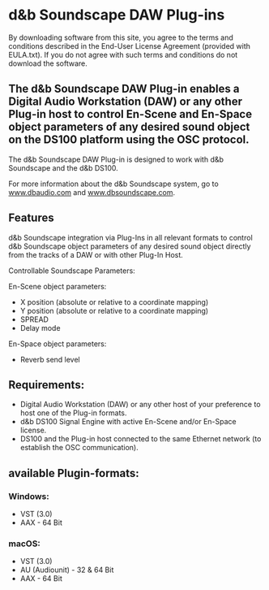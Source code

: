 # d&b Soundscape DAW Plug-ins

By downloading software from this site, you agree to the terms and conditions described in the End-User License Agreement (provided with EULA.txt). If you do not agree with such terms and conditions do not download the software.

## The d&b Soundscape DAW Plug-in enables a Digital Audio Workstation (DAW) or any other Plug-in host to control En-Scene and En-Space object parameters of any desired sound object on the DS100 platform using the OSC protocol. 

The d&b Soundscape DAW Plug-in is designed to work with d&b Soundscape and the d&b DS100.

For more information about the d&b Soundscape system, go to www.dbaudio.com and www.dbsoundscape.com. 


## Features 

d&b Soundscape integration via Plug-Ins in all relevant formats
to control d&b Soundscape object parameters of any desired sound object 
directly from the tracks of a DAW or with other Plug-In Host. 

Controllable Soundscape Parameters: 

En-Scene object parameters: 
-	X position (absolute or relative to a coordinate mapping) 
-	Y position (absolute or relative to a coordinate mapping) 
-	SPREAD
-	Delay mode 

En-Space object parameters: 
-	Reverb send level 


## Requirements: 

-	Digital Audio Workstation (DAW) or any other host of your preference to host one of the Plug-in formats. 
-	d&b DS100 Signal Engine with active En-Scene and/or En-Space license. 
-	DS100 and the Plug-in host connected to the same Ethernet network (to establish the OSC communication). 


## available Plugin-formats: 

### Windows: 
-   VST (3.0)
- 	AAX - 64 Bit

### macOS: 
-   VST (3.0)
- 	AU (Audiounit) - 32 & 64 Bit
- 	AAX - 64 Bit
